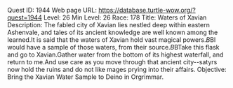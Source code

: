 Quest ID: 1944
Web page URL: https://database.turtle-wow.org/?quest=1944
Level: 26
Min Level: 26
Race: 178
Title: Waters of Xavian
Description: The fabled city of Xavian lies nestled deep within eastern Ashenvale, and tales of its ancient knowledge are well known among the learned.It is said that the waters of Xavian hold vast magical powers.$B$BI would have a sample of those waters, from their source.$B$BTake this flask and go to Xavian.Gather water from the bottom of its highest waterfall, and return to me.And use care as you move through that ancient city--satyrs now hold the ruins and do not like mages prying into their affairs.
Objective: Bring the Xavian Water Sample to Deino in Orgrimmar.
